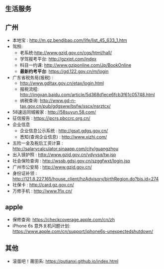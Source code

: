 ## 生活服务


## 广州
+ 本地宝 : http://m.gz.bendibao.com/life/list_45_633_1.htm
+ 驾照:
  + 老系统:http://www.gzjd.gov.cn/cgs/html/hall/
  + 学驾报考平台: http://gzxjpt.com/index
  + 科目一约课: http://www.gzjponline.com/Jp/BookOnline
  + **最新约考平台**: https://gd.122.gov.cn/m/login
+ 广东省税务局(报税) :
  + http://www.gdltax.gov.cn/etax/login.html
  + 报税流程: http://jingyan.baidu.com/article/5d368d1ece6fcb3f61c05748.html
  + 纳税查询: http://www.gd-n-tax.gov.cn/pub/gdgsww/bsfw/sscx/nsrztcx/
+ 58速运同城搬家 : http://58suyun.58.com/
+ 征信报告 : https://ipcrs.pbccrc.org.cn/
+ 企业信息
  + 企业信息公示系统 : http://gsxt.gdgs.gov.cn/
  + 悉知(查询企业信息) : http://www.xizhi.com/
+ 五险一金及税后工资计算 : http://salarycalculator.sinaapp.com/city/guangzhou
+ 出入镜护照 : http://www.gzjd.gov.cn/ydyysq/tw.jsp
+ 社会保险查询 : http://wssb.gdsi.gov.cn/szggfwxt/login.jsp
+ 广州市公安局 : http://www.gzjd.gov.cn/
+ 身份证补领 : http://121.8.227.165/house_client/hzAdvisory/birthRegion.do?bis.id=274
+ 社保卡 : http://card.gz.gov.cn/
+ 万修手机 : http://www.1fix.cn/

## apple
+ 保修查询: https://checkcoverage.apple.com/cn/zh
+ iPhone 6s 意外关机问题计划: https://www.apple.com/cn/support/iphone6s-unexpectedshutdown/

## 其他
+ 滚蛋吧！莆田系: https://putianxi.github.io/index.html



